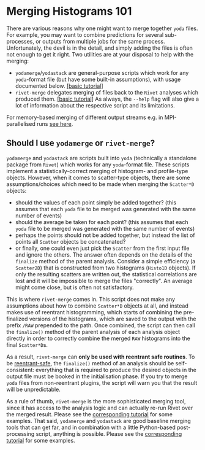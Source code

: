 # Merging Histograms 101

There are various reasons why one might want to merge together `yoda` files. 
For example, you may want to combine predictions for several sub-processes, 
or outputs from multiple jobs for the same process.
Unfortunately, the devil is in the detail, and simply adding the files
is often not enough to get it right. 
Two utilities are at your disposal to help with the merging:
 * `yodamerge`/`yodastack` are general-purpose scripts which work for any `yoda`-format file 
 (but have some built-in assumptions), with usage documented below. 
 [\[basic tutorial\]](merging3.md)
 * `rivet-merge` delegates merging of files back to the `Rivet` analyses which produced them.
 [\[basic tutorial\]](merging2.md)
As always, the `--help` flag will also give a lot of information about the respective script
and its limitations. 

For memory-based merging of different output streams e.g. in MPI-parallelised runs
[see here](merging_mpi.md).

## Should I use `yodamerge` or `rivet-merge`?

`yodamerge` and `yodastack` are scripts built into `yoda` (technically a standalone package from `Rivet`)
which works for any `yoda`-format file. These scripts implement a statistically-correct merging of 
histogram- and profile-type objects. However, when it comes to scatter-type objects,
there are some assumptions/choices which need to be made when merging the `Scatter*D` objects: 
 * should the values of each point simply be added together? 
 (this assumes that each `yoda` file to be merged was generated with the same number of events)
 * should the average be taken for each point? (this assumes that each `yoda` file to be merged was generated with the same number of events)
 * perhaps the points should not be added together, but instead the list of points all `Scatter` objects be concatenated?
 * or finally, one could even just pick the `Scatter` from the first input file and ignore the others.
The answer often depends on the details of the `finalize` method of the parent analysis.
Consider a simple efficiency (a `Scatter2D`) that is constructed from two histograms (`Histo1D` objects).
If only the resulting scatters are written out, the statistical correlations are lost and
it will be impossible to merge the files "correctly". An average might come close, 
but is often not satisfactory.

This is where `rivet-merge` comes in. This script does not make any assumptions about 
how to combine `Scatter*D` objects at all, and instead makes use of reentrant histogramming,
which starts of combining the pre-finalized versions of the histograms, which are saved to the
output with the prefix `/RAW` prepended to the path. Once combined, the script can then call 
the `finalize()` method of the parent analysis of each analysis object directly in order to correctly 
combine the merged `RAW` histograms into the final `Scatter*D`s.

As a result, `rivet-merge` can **only be used with reentrant safe routines**. 
To be [reentrant-safe](merging2.md#reentrant-safety), the `finalize()` method of an analysis 
should be self-consistent: everything that is required to produce the desired objects 
in the output file must be booked in the initialisation phase. If you try to merge 
`yoda` files from non-reentrant plugins, the script will warn you that the result
will be unpredictable. 

As a rule of thumb, `rivet-merge` is the more sophisticated merging tool, since it has access to the
analysis logic and can actually re-run Rivet over the merged result. 
Please see the [corresponding tutorial](merging2.md) for some examples.
That said, `yodamerge` and `yodastack` are good baseline merging tools that can get far, and in 
combination with a little Python-based post-processing script, anything is possible.
Please see the [corresponding tutorial](merging3.md) for some examples.

